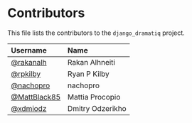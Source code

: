 # Contributors

This file lists the contributors to the `django_dramatiq` project.

| Username | Name |
| :------- | :--- |
| [@rakanalh](https://github.com/rakanalh) | Rakan Alhneiti |
| [@rpkilby](https://github.com/rpkilby) | Ryan P Kilby |
| [@nachopro](https://github.com/nachopro) | nachopro |
| [@MattBlack85](https://github.com/MattBlack85) | Mattia Procopio |
| [@xdmiodz](https://github.com/xdmiodz) | Dmitry Odzerikho |
